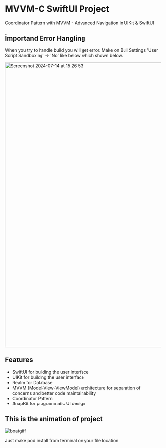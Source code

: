 # MVVM-C SwiftUI Project
Coordinator Pattern with MVVM - Advanced Navigation in UIKit & SwiftUI

## İmportand Error Hangling

When you try to handle build you will get error. Make on Buil Settings 'User Script Sandboxing' -> 'No' like below which shown below.

<img width="921" alt="Screenshot 2024-07-14 at 15 26 53" src="https://github.com/user-attachments/assets/ad933d62-c99c-4c3c-bf42-f86fb4633973">

## Features

- SwiftUI for building the user interface
- UIKit for building the user interface
- Realm for Database
- MVVM (Model-View-ViewModel) architecture for separation of concerns and better code maintainability
- Coordinator Pattern
- SnapKit for programmatic UI design

## This is the animation of project

![boatgiff](https://github.com/dalkilicyasin/boatsaily/assets/72190310/ce2c1f34-0e34-4ef5-9a92-9f3224f25a6f)


Just make pod install from terminal on your file location


